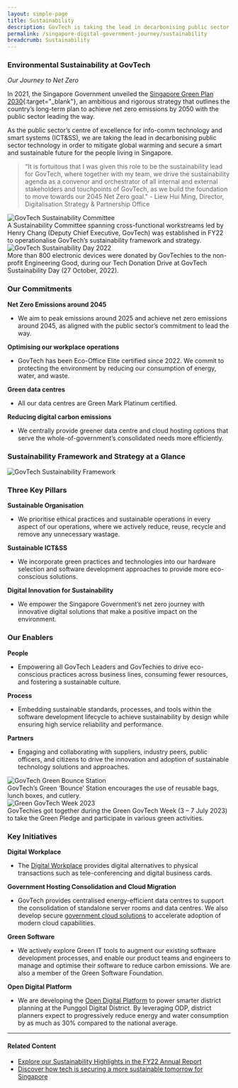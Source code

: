 ```yaml
---
layout: simple-page
title: Sustainability
description: GovTech is taking the lead in decarbonising public sector technology in order to mitigate global warming and secure a smart and sustainable future for Singapore.
permalink: /singapore-digital-government-journey/sustainability
breadcrumb: Sustainability
---
```


### Environmental Sustainability at GovTech

*Our Journey to Net Zero*

In 2021, the Singapore Government unveiled the [Singapore Green Plan 2030](https://www.greenplan.gov.sg/){:target="_blank"}, an ambitious and rigorous strategy that outlines the country’s long-term plan to achieve net zero emissions by 2050 with the public sector leading the way. 

As the public sector’s centre of excellence for info-comm technology and smart systems (ICT&SS), we are taking the lead in decarbonising public sector technology in order to mitigate global warming and secure a smart and sustainable future for the people living in Singapore.

> “It is fortuitous that I was given this role to be the sustainability lead for GovTech, where together with my team, we drive the sustainability agenda as a convenor and orchestrator of all internal and external stakeholders and touchpoints of GovTech, as we build the foundation to move towards our 2045 Net Zero goal." - Liew Hui Ming, Director, Digitalisation Strategy & Partnership Office


<div class="row">
	<div class="col is-6">
		<figure style="margin:0;">
			<img src="/images/GovTech-Sustainability-Committee1.jpg" alt="GovTech Sustainability Committee"/>	
			<figcaption>A Sustainability Committee spanning cross-functional workstreams led by Henry Chang (Deputy Chief Executive, GovTech) was established in FY22 to operationalise GovTech’s sustainability framework and strategy.</figcaption>
		</figure>
	</div>
	<div class="col is-6">
		<figure style="margin:0;">
			<img src="/images/GovTech-Sustainability-Day-2022.png" alt="GovTech Sustainability Day 2022"/>
			<figcaption>More than 800 electronic devices were donated by GovTechies to the non-profit Engineering Good, during our Tech Donation Drive at  GovTech Sustainability Day (27 October, 2022).</figcaption>
		</figure>
	</div>
</div>


### Our Commitments

**Net Zero Emissions around 2045**
* We aim to peak emissions around 2025 and achieve net zero emissions around 2045, as aligned with the public sector’s commitment to lead the way.

**Optimising our workplace operations**
* GovTech has been Eco-Office Elite certified since 2022. We commit to protecting the environment by reducing our consumption of energy, water, and waste. 

**Green data centres**
* All our data centres are Green Mark Platinum certified. 

**Reducing digital carbon emissions**
* We centrally provide greener data centre and cloud hosting options that serve the whole-of-government’s consolidated needs more efficiently.

### Sustainability Framework and Strategy at a Glance

![GovTech Sustainability Framework](/images/GovTech-Sustainability-Framework.jpg)

### Three Key Pillars

**Sustainable Organisation**
* We prioritise ethical practices and sustainable operations in every aspect of our operations, where we actively reduce, reuse, recycle and remove any unnecessary wastage.  

**Sustainable ICT&SS**
* We incorporate green practices and technologies into our hardware selection and software development approaches to provide more eco-conscious solutions.

**Digital Innovation for Sustainability**
* We empower the Singapore Government’s net zero journey with innovative digital solutions that make a positive impact on the environment.

### Our Enablers 

**People**
* Empowering all GovTech Leaders and GovTechies to drive eco-conscious practices across business lines, consuming fewer resources, and fostering a sustainable culture.  

**Process**
* Embedding sustainable standards, processes, and tools within the software development lifecycle to achieve sustainability by design while ensuring high service reliability and performance. 

**Partners**
* Engaging and collaborating with suppliers, industry peers, public officers, and citizens to drive the innovation and adoption of sustainable technology solutions and approaches.


<div class="row">
	<div class="col is-6">
		<figure style="margin:0;">
			<img src="/images/GovTech-Green-Bounce-Station.jpg" alt="GovTech Green Bounce Station"/>	
			<figcaption>GovTech’s Green ‘Bounce’ Station encourages the use of reusable bags, lunch boxes, and cutlery.</figcaption>
		</figure>
	</div>
	<div class="col is-6">
		<figure style="margin:0;">
			<img src="/images/Green-GovTech-Week-2023.jpg" alt="Green GovTech Week 2023"/>
			<figcaption>GovTechies got together during the Green GovTech Week (3 – 7 July 2023) to take the Green Pledge and participate in various green activities.</figcaption>
		</figure>
	</div>
</div>


### Key Initiatives 

**Digital Workplace**
* The [Digital Workplace](https://www.tech.gov.sg/products-and-services/digital-workplace/) provides digital alternatives to physical transactions such as tele-conferencing and digital business cards.

**Government Hosting Consolidation and Cloud Migration**
* GovTech provides centralised energy-efficient data centres to support the consolidation of standalone server rooms and data centres.  We also develop secure [government cloud solutions](https://www.tech.gov.sg/capability-centre-gig) to accelerate adoption of modern cloud capabilities. 

**Green Software**
* We actively explore Green IT tools to augment our existing software development processes, and enable our product teams and engineers to manage and optimise their software to reduce carbon emissions. We are also a member of the Green Software Foundation. 

**Open Digital Platform**
* We are developing the [Open Digital Platform](https://www.tech.gov.sg/media/technews/building-an-operating-system-for-punggol-digital-district) to power smarter district planning at the Punggol Digital District. By leveraging ODP, district planners expect to progressively reduce energy and water consumption by as much as 30% compared to the national average.

--- 

#### **Related Content**

* [Explore our Sustainability Highlights in the FY22 Annual Report](https://www.tech.gov.sg/files/media/corporate-publications/2022_GovTech_AR_Main.pdf)
* [Discover how tech is securing a more sustainable tomorrow for Singapore](https://www.tech.gov.sg/media/technews/how-tech-is-securing-a-more-sustainable-tomorrow-for-singapore)

